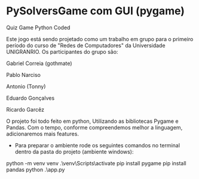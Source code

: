 # PySolversGame com GUI (pygame)

Quiz Game Python Coded

Este jogo está sendo projetado como um trabalho em grupo para o primeiro período do curso de "Redes de Computadores" da Universidade UNIGRANRIO. Os participantes do grupo são:

Gabriel Correia (gothmate)

Pablo Narciso

Antonio (Tonny)

Eduardo Gonçalves

Ricardo Garcêz

O projeto foi todo feito em python, Utilizando as bibliotecas Pygame e Pandas. Com o tempo, conforme compreendemos melhor a linguagem, adicionaremos mais features.


- Para preparar o ambiente rode os seguintes comandos no terminal dentro da pasta do projeto (ambiente windows):

python -m venv venv
.\venv\Scripts\activate
pip install pygame
pip install pandas
python .\app.py